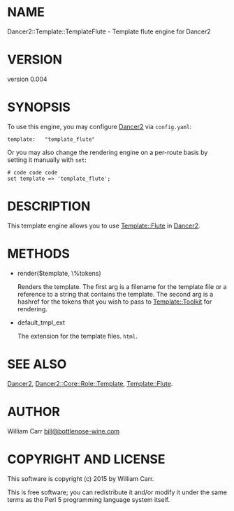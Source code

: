 # NAME

Dancer2::Template::TemplateFlute - Template flute engine for Dancer2

# VERSION

version 0.004

# SYNOPSIS

To use this engine, you may configure [Dancer2](https://metacpan.org/pod/Dancer2) via `config.yaml`:

    template:   "template_flute"

Or you may also change the rendering engine on a per-route basis by
setting it manually with `set`:

    # code code code
    set template => 'template_flute';

# DESCRIPTION

This template engine allows you to use [Template::Flute](https://metacpan.org/pod/Template::Flute) in [Dancer2](https://metacpan.org/pod/Dancer2).

# METHODS

- render($template, \\%tokens)

    Renders the template.  The first arg is a filename for the template file
    or a reference to a string that contains the template.  The second arg
    is a hashref for the tokens that you wish to pass to
    [Template::Toolkit](https://metacpan.org/pod/Template::Toolkit) for rendering.

- default\_tmpl\_ext

    The extension for the template files. `html`.

# SEE ALSO

[Dancer2](https://metacpan.org/pod/Dancer2), [Dancer2::Core::Role::Template](https://metacpan.org/pod/Dancer2::Core::Role::Template), [Template::Flute](https://metacpan.org/pod/Template::Flute).

# AUTHOR

William Carr <bill@bottlenose-wine.com>

# COPYRIGHT AND LICENSE

This software is copyright (c) 2015 by William Carr.

This is free software; you can redistribute it and/or modify it under
the same terms as the Perl 5 programming language system itself.
